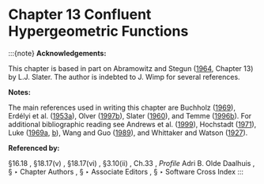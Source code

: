 # Chapter 13 Confluent Hypergeometric Functions

:::{note}
**Acknowledgements:**

This chapter is based in part on Abramowitz and Stegun ([1964](./bib/index.html#bib24 "Handbook of Mathematical Functions with Formulas, Graphs, and Mathematical Tables"), Chapter 13) by L.J. Slater. The author is indebted to J. Wimp for several references.

**Notes:**

The main references used in writing this chapter are Buchholz ([1969](./bib/B.html#bib363 "The Confluent Hypergeometric Function with Special Emphasis on Its Applications")), Erdélyi et al. ([1953a](./bib/E.html#bib751 "Higher Transcendental Functions. Vol. I")), Olver ([1997b](./bib/O.html#bib1809 "Asymptotics and Special Functions")), Slater ([1960](./bib/S.html#bib2098 "Confluent Hypergeometric Functions")), and Temme ([1996b](./bib/T.html#bib2230 "Special Functions: An Introduction to the Classical Functions of Mathematical Physics")). For additional bibliographic reading see Andrews et al. ([1999](./bib/index.html#bib103 "Special Functions")), Hochstadt ([1971](./bib/H.html#bib1094 "The Functions of Mathematical Physics")), Luke ([1969a](./bib/L.html#bib1495 "The Special Functions and their Approximations, Vol. 1"), [b](./bib/L.html#bib1496 "The Special Functions and their Approximations. Vol. 2")), Wang and Guo ([1989](./bib/W.html#bib2363 "Special Functions")), and Whittaker and Watson ([1927](./bib/W.html#bib2404 "A Course of Modern Analysis")).

**Referenced by:**

§16.18 , §18.17(v) , §18.17(vi) , §3.10(ii) , Ch.33 , *Profile* Adri B. Olde Daalhuis , § ‣ Chapter Authors , § ‣ Associate Editors , § ‣ Software Cross Index
:::
